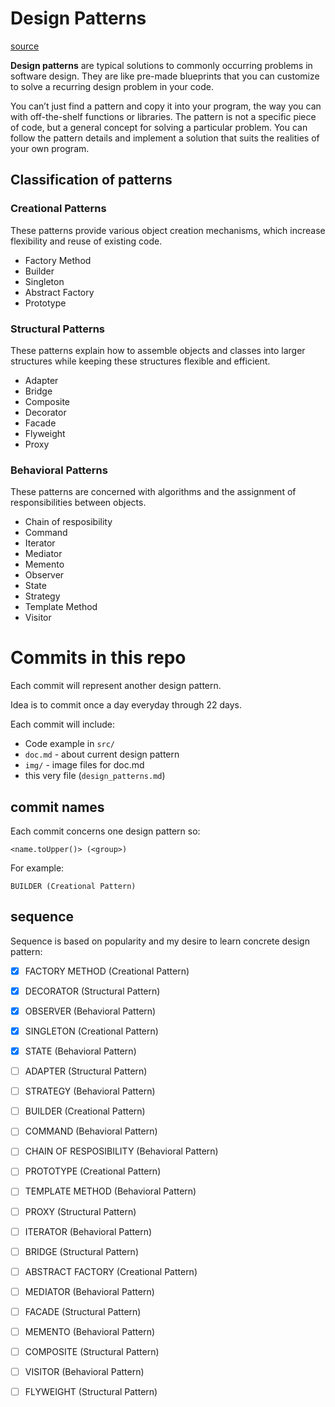 # Design Patterns

[source](https://refactoring.guru/design-patterns/catalog)

**Design patterns** are typical solutions to commonly occurring problems in software design. They are like pre-made blueprints that you can customize to solve a recurring design problem in your code.

You can’t just find a pattern and copy it into your program, the way you can with off-the-shelf functions or libraries. The pattern is not a specific piece of code, but a general concept for solving a particular problem. You can follow the pattern details and implement a solution that suits the realities of your own program.

## Classification of patterns

### Creational Patterns

These patterns provide various object creation mechanisms, which increase flexibility and reuse of existing code.

- Factory Method
- Builder
- Singleton
- Abstract Factory
- Prototype

### Structural Patterns

These patterns explain how to assemble objects and classes into larger structures while keeping these structures flexible and efficient.

- Adapter
- Bridge
- Composite
- Decorator
- Facade
- Flyweight
- Proxy

### Behavioral Patterns

These patterns are concerned with algorithms and the assignment of responsibilities between objects.

- Chain of resposibility
- Command
- Iterator
- Mediator
- Memento
- Observer
- State
- Strategy
- Template Method
- Visitor

# Commits in this repo

Each commit will represent another design pattern.

Idea is to commit once a day everyday through 22 days.

Each commit will include:

- Code example in `src/`
- `doc.md` - about current design pattern
- `img/` - image files for doc.md
- this very file (`design_patterns.md`)

## commit names

Each commit concerns one design pattern so:

`<name.toUpper()> (<group>)`

For example:

`BUILDER (Creational Pattern)`

## sequence

Sequence is based on popularity and my desire to learn concrete design pattern:

- [x] FACTORY METHOD (Creational Pattern)
- [x] DECORATOR (Structural Pattern)
- [x] OBSERVER (Behavioral Pattern)
- [x] SINGLETON (Creational Pattern)
- [x] STATE (Behavioral Pattern)
- [ ] ADAPTER (Structural Pattern)
- [ ] STRATEGY (Behavioral Pattern)
- [ ] BUILDER (Creational Pattern)
- [ ] COMMAND (Behavioral Pattern)
- [ ] CHAIN OF RESPOSIBILITY (Behavioral Pattern)
- [ ] PROTOTYPE (Creational Pattern)
- [ ] TEMPLATE METHOD (Behavioral Pattern)
- [ ] PROXY (Structural Pattern)
- [ ] ITERATOR (Behavioral Pattern)
- [ ] BRIDGE (Structural Pattern)
- [ ] ABSTRACT FACTORY (Creational Pattern)
- [ ] MEDIATOR (Behavioral Pattern)
- [ ] FACADE (Structural Pattern)
- [ ] MEMENTO (Behavioral Pattern)
- [ ] COMPOSITE (Structural Pattern)
- [ ] VISITOR (Behavioral Pattern)
- [ ] FLYWEIGHT (Structural Pattern)

